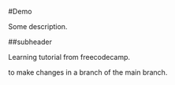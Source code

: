 #Demo

Some description.

##subheader

Learning tutorial from freecodecamp.

to make changes in a branch of the main branch.
